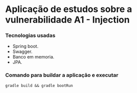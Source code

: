 # Aplicação de estudos sobre a vulnerabilidade A1 - Injection


### Tecnologias usadas
- Spring boot.
- Swagger.
- Banco em memoria.
- JPA.

### Comando para buildar a aplicação e executar
`gradle build && gradle bootRun`